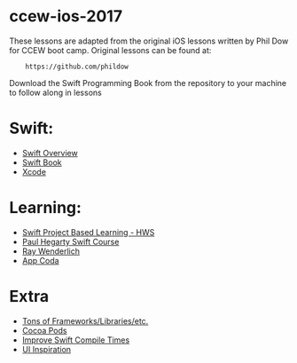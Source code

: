 # ccew-ios-2017

These lessons are adapted from the original iOS lessons written by Phil Dow for CCEW boot camp. Original lessons can be found at:

		https://github.com/phildow

Download the Swift Programming Book from the repository to your machine to follow along in lessons
# Swift:
- [Swift Overview](https://developer.apple.com/swift/)
- [Swift Book](https://developer.apple.com/library/content/documentation/Swift/Conceptual/Swift_Programming_Language/TheBasics.html#//apple_ref/doc/uid/TP40014097-CH5-ID309)
- [Xcode](https://savvyapps.com/blog/xcode-tips-for-the-savvy-ios-developer)

# Learning:
- [Swift Project Based Learning - HWS](http://www.hackingwithswift.com)
- [Paul Hegarty Swift Course](https://itunes.apple.com/us/course/developing-ios-9-apps-swift/id1104579961)
- [Ray Wenderlich](https://www.raywenderlich.com)
- [App Coda](http://www.appcoda.com)

# Extra
- [Tons of Frameworks/Libraries/etc.](https://github.com/vsouza/awesome-ios#getting-started)
- [Cocoa Pods](https://cocoapods.org)
- [Improve Swift Compile Times](http://roadfiresoftware.com/2017/01/improving-swift-compile-times/)
- [UI Inspiration](https://dribbble.com/)
